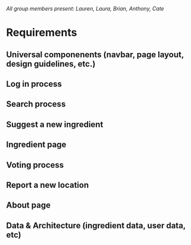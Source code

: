 _All group members present: Lauren, Laura, Brian, Anthony, Cate_

# Requirements

## Universal componenents (navbar, page layout, design guidelines, etc.)

## Log in process

## Search process

## Suggest a new ingredient

## Ingredient page

## Voting process

## Report a new location

## About page

## Data & Architecture (ingredient data, user data, etc)
